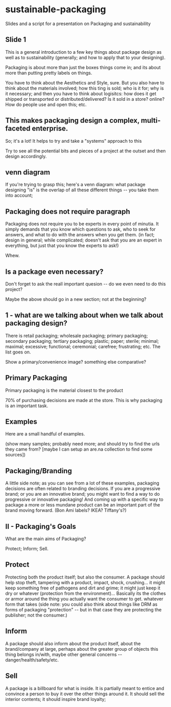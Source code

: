 # sustainable-packaging
Slides and a script for a presentation on Packaging and sustainability

## Slide 1
This is a general introduction to a few key things about package design as well as to sustainability (generally; and how to apply that to your designing).

Packaging is about more than just the boxes things come in; and its about more than putting pretty labels on things.

You have to think about the Aesthetics and Style, sure. But you also have to think about the materials involved; how this ting is sold; who is it for; why is it necessary; and then you have to think about logisitcs: how does it get shipped or transported or distributed/delivered? Is it sold in a store? online? How do people use and open this; etc.

## This makes packaging design a complex, multi-faceted enterprise.
So; it's a lot! It helps to try and take a "systems" approach to this

Try to see all the potential bits and pieces of a project at the outset and then design accordingly. 

## venn diagram
If you're trying to grasp this; here's a venn diagram: what package designing "is" is the overlap of all these different things -- you take them into account; 

## Packaging does not require paragraph
Packaging does not require you to be experts in every point of minutia. It simply demands that you know which questions to ask, who to seek for answers, and what to do with the answers when you get them. (in fact; design in general; while complicated; doesn't ask that you are an expert in everything, but just that you know the experts to ask!)

Whew.

## Is a package even necessary?
Don't forget to ask the reall important quesion -- do we even need to do this project?

Maybe the above should go in a new section; not at the beginning?

## 1 - what are we talking about when we talk about packaging design?
There is retail packaging; wholesale packaging; primary packaging; secondary packaging; tertiary packaging; plastic; paper; sterile; minimal; maximal; excessive; functional; ceremonial; carefree; frustrating; etc. The list goes on.

Show a primary/convenience image? something else comparative?

## Primary Packaging
Primary packaging is the material closest to the product

70% of purchasing decisions are made at the store. This is why packaging is an important task.

## Examples
Here are a small handful of examples.

(show many samples; probably need more; and should try to find the urls they came from? [maybe I can setup an are.na collection to 
find some sources])

## Packaging/Branding
A little side note; as you can see from a lot of these examples, packaging decisions are often related to branding decisions. If you 
are a progressive brand; or you are an innovative brand; you might want to find a way to do progressive or innovative packaging! And 
coming up with a specific way to package a more or less mundane product can be an important part of the brand moving forward. (Bon Ami 
labels? IKEA? Tiffany's?)

## II - Packaging's Goals
What are the main aims of Packaging?

Protect; Inform; Sell.

## Protect
Protecting both the product itself; but also the consumer. A package should help stop theft, tampering with a product, impact, shock, 
crushing... it might keep something free of pathogens and dirt and grime; it might just keep it dry or whatever (protection from the 
environment)... Basically its the clothes or armor around the thing you actually want the consumer to get. whatever form that takes 
(side note: you could also think about things like DRM as forms of packaging "protection" -- but in that case they are protecting the 
publisher; not the consumer.)

## Inform
A package should also inform about the product itself, about the brand/company at large, perhaps about the greater group of objects 
this thing belongs in/with, maybe other general concerns -- danger/health/safety/etc.

## Sell
A package is a billboard for what is inside. It is partially meant to entice and convince a person to buy it over the other things 
around it. It should sell the interior contents; it should inspire brand loyalty;  
